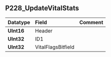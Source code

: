 ## P228\_UpdateVitalStats ##
| **Datatype** | **Field** | **Comment** |
|:-------------|:----------|:------------|
| **UInt16** | Header |  |
| **UInt32** | ID1 |  |
| **UInt32** | VitalFlagsBitfield |  |